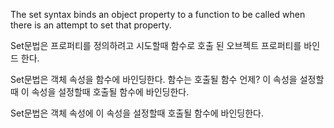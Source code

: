 The set syntax binds an object property to a function to be called when there is an attempt to set that property.

Set문법은 프로퍼티를 정의하려고 시도할때 함수로 호출 된 오브젝트 프로퍼티를 바인드 한다.

Set문법은 객체 속성을 함수에 바인딩한다.
함수는 호출될 함수 언제? 이 속성을 설정할때
이 속성을 설정할때 호출될 함수에 바인딩한다.

Set문법은 객체 속성에 이 속성을 설정할때 호출될 함수에 바인딩한다.

